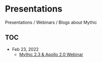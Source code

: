 # Presentations
Presentations / Webinars / Blogs about Mythic

## TOC

- Feb 23, 2022
  - [Mythic 2.3 & Apollo 2.0 Webinar](/Mythic2.3&Apollo2.0Webinar)
